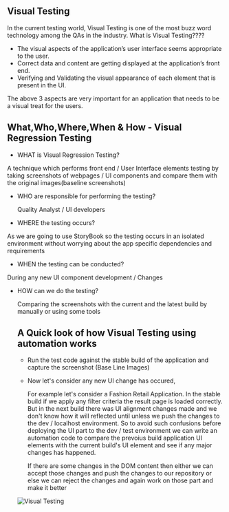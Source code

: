 ## Visual Testing

In the current testing world, Visual Testing is one of the most buzz word technology among the QAs in the industry. What is Visual Testing????

- The visual aspects of the application’s user interface seems appropriate to the user.
- Correct data and content are getting displayed at the application’s front end.
- Verifying and Validating the visual appearance of each element that is present in the UI.

The above 3 aspects are very important for an application that needs to be a visual treat for the users.

## What,Who,Where,When & How - Visual Regression Testing

- WHAT is Visual Regression Testing?
 
 A technique which performs front end / User Interface elements testing by taking screenshots of webpages / UI components and compare them with the original      images(baseline screenshots)

- WHO are responsible for performing the testing?
  
  Quality Analyst / UI developers

- WHERE the testing occurs?
 
 As we are going to use StoryBook so the testing occurs in an isolated environment without worrying about the app specific dependencies and requirements
 
- WHEN the testing can be conducted?
 
 During any new UI component development / Changes
  
- HOW can we do the testing?
  
  Comparing the screenshots with the current and the latest build by manually or using some tools
  
  ## A Quick look of how Visual Testing using automation works
   
   - Run the test code against the stable build of the application and capture the screenshot (Base Line Images)
   - Now let's consider any new UI change has occured, 
      
      For example let's consider a Fashion Retail Application. In the stable build if we apply any filter criteria the result page is loaded correctly. But in the next build there was UI alignment changes made and we don't know how it will reflected until unless we push the changes to the dev / localhost environment. So to avoid such confusions before deploying the UI part to the dev / test environment we can write an automation code to compare the prevoius build application UI elements with the current build's UI element and see if any major changes has happened.
      
      If there are some changes in the DOM content then either we can accept those changes and push the changes to our repository or else we can reject the changes and again work on those part and make it better
  
  ![Visual Testing](https://qanish.files.wordpress.com/2019/02/screenshot-difference-e1545051723765-1.png?w=1312&h=600&crop=1)

